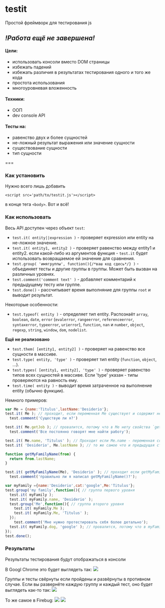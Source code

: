 testit
===================

Простой фреймворк для тестирования js

## *!Работа ещё не завершена!*


#### Цели:
  + использовать консоли вместо DOM страницы
  + избежать падений
  + избежать различия в результатах тестирования одного и того же кода
  + простота использования
  + многоуровневая вложенность

#### Техники:
  + ООП
  + dev console API

#### Тесты на:
  + равенство двух и более сущностей
  + не-ложный результат выражения или значение сущности
  + существование сущности
  + тип сущности

===

### Как установить
Нужно всего лишь добавить
    
    <script src='path/to/testit.js'></script>

в конце тега `<body>`. Вот и всё!

### Как использовать
Весь API доступен через объект `test`:

+ `test.it( entity||expression )` - проверяет expression или entity на не-ложное значение.
+ `test.it( entity1, entity2 )` - проверяет равенство между entity1 и entity2.
  если какой-либо из аргументов функция - `test.it` будет использовать возвращаемое ей значение для сравнения.
+ `test.group( 'имягруппы', function(){/*ваш код сдесь*/} )` - объединяет тесты и другие группы в группы. Может быть вызван на различных уровнях.
+ `test.comment('comment text' )` - добавляет комментарий к предыдущему тесту или группе.
+ `test.done()` - рассчитывает время выполняние для группы `root` и выводит результат.

Некоторые особенности:

+ `test.typeof( entity )` - определяет тип entity.
  Распознаёт `array`, `boolean`, `date`, `error` (`evalerror`, `rangeerror`, `referenceerror`, `syntaxerror`, `typeerror`, `urierror`), `function`, `nan` и `number`, `object`, `regexp`, `string`, `window`, `dom`, `nodelist`.

**Ещё не реализовано**
+ `test.them( [entity1, entity2] )` - проверяет на равенство все сущности в массиве.
+ `test.type( entity, 'type' )` - проверяет тип entity (`function`, `object`, ...).
+ `test.types( [entity1, entity2], 'type' )` - проверяет равенство типов всех сущностей в массиве. Если 'type' указан - типы проверяются на равность ему.
+ `test.time( entity )` - выводит время затраченное на выполнение entity (обычно функции).

Немного примеров:
```javascript
var Me = {name:'Titulus',lastName:'Desiderio'};
test.it( Me ); // проходит, если переменная Me существует и содержит не-ложное значение, к примеру 'Titulus'
  test.comment('Существую ли я?')

test.it( Me.getJob ); // провалится, потому что в Me нету свойства `getJob`
  test.comment('Все постоянно говорят мне найти работу');

test.it( Me.name, 'Titulus' ); // Проходит если Me.name - переменная со значением 'Titulus'
test.it( 'Desiderio', Me.lastName ); // то же самое что и предыдущая строка

function getMyFamilyName(from) {
  return from.lastName;
}

test.it( getMyFamilyName(Me), 'Desiderio' ); // проходит если getMyFamilyName(Me) вернёт 'Desiderio'
  test.comment('правильно ли я написал getMyFamilyName()?');

var myFamily ={name:'Desiderio',cat:'google',Me:'Titulus'};
test.group('my family',function(){ // группа первого уровня
  test.it( myFamily );
  test.it( myFamily.name, 'Desiderio' );
  test.group('Me',function(){ // группа второго уровня
    test.it( myFamily.Me );
    test.it( myFamily.Me, 'Titulus' );
  });
    test.comment('Мне нужно протестировать себя более детально');
  test.it( myFamily.dog, 'google' ); // провалится, потому что в myFamily нету свойства `dog`
});
test.done();
```

### Результаты
Результаты тестирования будут отображаться в консоли

В Googl Chrome это будет выглядеть так:
![](http://habrastorage.org/storage2/dfd/5b6/9a0/dfd5b69a0ff3a3e2296a64bb71eff0b5.png)

Группы и тесты свёрнуты если пройдены и развёрнуты в противном случае. Если вы развернёте каждую группу и каждый тест, оно будет выглядеть как-то так:
![](http://habrastorage.org/storage2/c82/ef2/b35/c82ef2b353ba1e3efcc997863116a0d4.png)

То же самое в Firebug:
![](http://habrastorage.org/storage2/fd4/78b/76b/fd478b76b810cd9f0ccaf3fe53a13e5b.png)
![](http://habrastorage.org/storage2/fe8/463/568/fe84635684a108368ae49a39964c5a0a.png)

